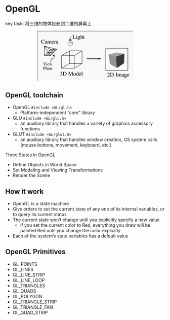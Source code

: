 # OpenGL

key task: 将三维的物体投影到二维的屏幕上

<div align=center> <img src="./figures/2024-09-22-16-34-11.png" width="60%"> </div>

## OpenGL toolchain
+ OpenGL `#include <GL/gl.h>`
  + Platform-independent “core” library
+ GLU `#include <GL/glu.h>`
  + an auxiliary library that handles a variety of graphics accessory functions
+ GLUT `#include <GL/glut.h>`
  + an auxiliary library that handles window creation, OS system calls (mouse buttons, movement, keyboard, etc.)

Three States in OpenGL
+ Define Objects in World Space
+ Set Modeling and Viewing Transformations
+ Render the Scene

## How it work
+ OpenGL is a state machine
+ Give orders to set the current state of any one of its internal variables, or to query its current status
+ The current state won’t change until you explicitly specify a new value
  + if you set the current color to Red, everything you draw will be painted Red until you change the color explicitly
+ Each of the system’s state variables has a default value

## OpenGL Primitives
+ GL_POINTS
+ GL_LINES
+ GL_LINE_STRIP
+ GL_LINE_LOOP
+ GL_TRIANGLES
+ GL_QUADS
+ GL_POLYGON
+ GL_TRIANGLE_STRIP
+ GL_TRIANGLE_FAN
+ GL_QUAD_STRIP